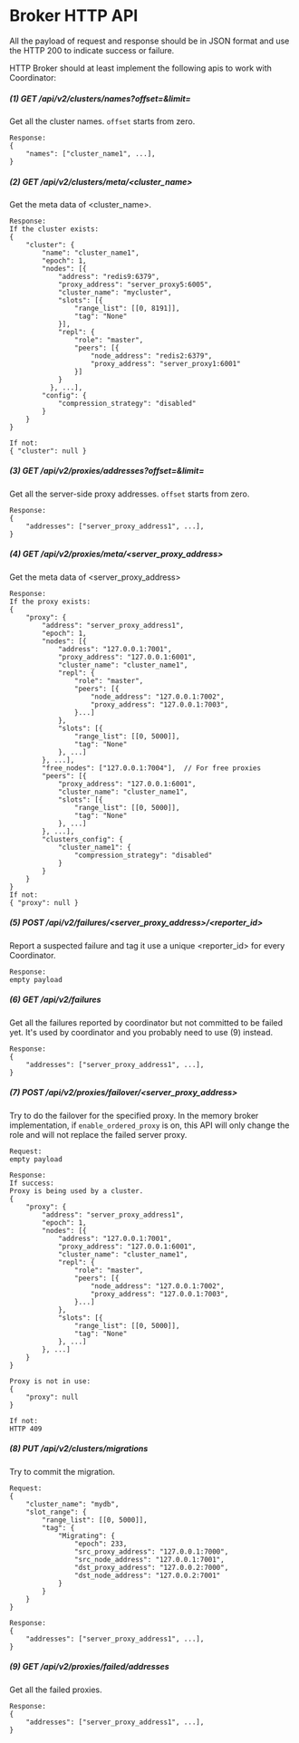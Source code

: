 # Broker HTTP API

All the payload of request and response should be in JSON format
and use the HTTP 200 to indicate success or failure.

HTTP Broker should at least implement the following apis to work with Coordinator:

##### (1) GET /api/v2/clusters/names?offset=<int>&limit=<int>
Get all the cluster names.
`offset` starts from zero.
```
Response:
{
    "names": ["cluster_name1", ...],
}
```

##### (2) GET /api/v2/clusters/meta/<cluster_name>
Get the meta data of <cluster_name>.
```
Response:
If the cluster exists:
{
    "cluster": {
        "name": "cluster_name1",
        "epoch": 1,
        "nodes": [{
            "address": "redis9:6379",
            "proxy_address": "server_proxy5:6005",
            "cluster_name": "mycluster",
            "slots": [{
                "range_list": [[0, 8191]],
                "tag": "None"
            }],
            "repl": {
                "role": "master",
                "peers": [{
                    "node_address": "redis2:6379",
                    "proxy_address": "server_proxy1:6001"
                }]
            }
          }, ...],
        "config": {
            "compression_strategy": "disabled"
        }
    }
}

If not:
{ "cluster": null }
```

##### (3) GET /api/v2/proxies/addresses?offset=<int>&limit=<int>
Get all the server-side proxy addresses.
`offset` starts from zero.
```
Response:
{
    "addresses": ["server_proxy_address1", ...],
}
```

##### (4) GET /api/v2/proxies/meta/<server_proxy_address>
Get the meta data of <server_proxy_address>
```
Response:
If the proxy exists:
{
    "proxy": {
        "address": "server_proxy_address1",
        "epoch": 1,
        "nodes": [{
            "address": "127.0.0.1:7001",
            "proxy_address": "127.0.0.1:6001",
            "cluster_name": "cluster_name1",
            "repl": {
                "role": "master",
                "peers": [{
                    "node_address": "127.0.0.1:7002",
                    "proxy_address": "127.0.0.1:7003",
                }...]
            },
            "slots": [{
                "range_list": [[0, 5000]],
                "tag": "None"
            }, ...]
        }, ...],
        "free_nodes": ["127.0.0.1:7004"],  // For free proxies
        "peers": [{
            "proxy_address": "127.0.0.1:6001",
            "cluster_name": "cluster_name1",
            "slots": [{
                "range_list": [[0, 5000]],
                "tag": "None"
            }, ...]
        }, ...],
        "clusters_config": {
            "cluster_name1": {
                "compression_strategy": "disabled"
            }
        }
    }
}
If not:
{ "proxy": null }
```

##### (5) POST /api/v2/failures/<server_proxy_address>/<reporter_id>
Report a suspected failure and tag it use a unique <reporter_id> for every Coordinator.
```
Response:
empty payload
```

##### (6) GET /api/v2/failures
Get all the failures reported by coordinator but not committed to be failed yet.
It's used by coordinator and you probably need to use (9) instead.
```
Response:
{
    "addresses": ["server_proxy_address1", ...],
}
```

##### (7) POST /api/v2/proxies/failover/<server_proxy_address>
Try to do the failover for the specified proxy.
In the memory broker implementation, if `enable_ordered_proxy` is on,
this API will only change the role and will not replace the failed server proxy.
```
Request:
empty payload

Response:
If success:
Proxy is being used by a cluster.
{
    "proxy": {
        "address": "server_proxy_address1",
        "epoch": 1,
        "nodes": [{
            "address": "127.0.0.1:7001",
            "proxy_address": "127.0.0.1:6001",
            "cluster_name": "cluster_name1",
            "repl": {
                "role": "master",
                "peers": [{
                    "node_address": "127.0.0.1:7002",
                    "proxy_address": "127.0.0.1:7003",
                }...]
            },
            "slots": [{
                "range_list": [[0, 5000]],
                "tag": "None"
            }, ...]
        }, ...]
    }
}

Proxy is not in use:
{
    "proxy": null
}

If not:
HTTP 409
```

##### (8) PUT /api/v2/clusters/migrations
Try to commit the migration.
```
Request:
{
    "cluster_name": "mydb",
    "slot_range": {
        "range_list": [[0, 5000]],
        "tag": {
            "Migrating": {
                "epoch": 233,
                "src_proxy_address": "127.0.0.1:7000",
                "src_node_address": "127.0.0.1:7001",
                "dst_proxy_address": "127.0.0.2:7000",
                "dst_node_address": "127.0.0.2:7001"
            }
        }
    }
}

Response:
{
    "addresses": ["server_proxy_address1", ...],
}
```

##### (9) GET /api/v2/proxies/failed/addresses
Get all the failed proxies.
```
Response:
{
    "addresses": ["server_proxy_address1", ...],
}
```
